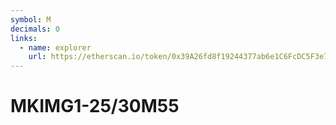 ```yaml
---
symbol: M
decimals: 0
links:
  - name: explorer
    url: https://etherscan.io/token/0x39A26fd8f19244377ab6e1C6FcDC5F3e75df4bDa
---
```


# MKIMG1-25/30M55
